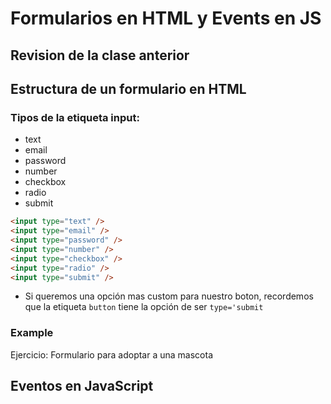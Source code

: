 # Formularios en HTML y Events en JS

## Revision de la clase anterior

## Estructura de un formulario en HTML

### Tipos de la etiqueta input:

- text
- email
- password
- number
- checkbox
- radio
- submit

```html
<input type="text" />
<input type="email" />
<input type="password" />
<input type="number" />
<input type="checkbox" />
<input type="radio" />
<input type="submit" />
```

- Si queremos una opción mas custom para nuestro boton, recordemos que la etiqueta `button` tiene la opción de ser `type='submit`

### Example

Ejercicio: Formulario para adoptar a una mascota

## Eventos en JavaScript
